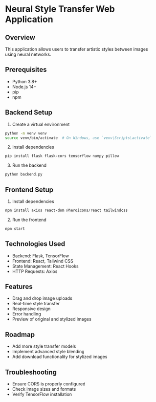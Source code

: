 # Neural Style Transfer Web Application

## Overview
This application allows users to transfer artistic styles between images using neural networks.

## Prerequisites
- Python 3.8+
- Node.js 14+
- pip
- npm

## Backend Setup
1. Create a virtual environment
```bash
python -m venv venv
source venv/bin/activate  # On Windows, use `venv\Scripts\activate`
```

2. Install dependencies
```bash
pip install flask flask-cors tensorflow numpy pillow
```

3. Run the backend
```bash
python backend.py
```

## Frontend Setup
1. Install dependencies
```bash
npm install axios react-dom @heroicons/react tailwindcss
```

2. Run the frontend
```bash
npm start
```

## Technologies Used
- Backend: Flask, TensorFlow
- Frontend: React, Tailwind CSS
- State Management: React Hooks
- HTTP Requests: Axios

## Features
- Drag and drop image uploads
- Real-time style transfer
- Responsive design
- Error handling
- Preview of original and stylized images

## Roadmap
- Add more style transfer models
- Implement advanced style blending
- Add download functionality for stylized images

## Troubleshooting
- Ensure CORS is properly configured
- Check image sizes and formats
- Verify TensorFlow installation
